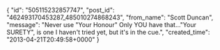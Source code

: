  {
   "id": "505115232857747",
   "post_id": "462493170453287_485010274868243",
   "from_name": "Scott Duncan",
   "message": "Never use \"Your Honour\" Only YOU have that...\"Your SURETY\", is one I haven't tried yet, but it's in the cue.",
   "created_time": "2013-04-21T20:49:58+0000"
 }
